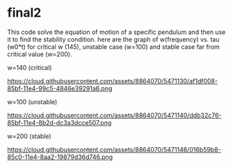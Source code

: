 final2
======
This code solve the equation of motion of a specific pendulum and then use it to find the stability condition.
here are the graph of w(frequency) vs. tau (w0*t) for critical w (145), unstable case (w=100) and stable case far from critical value (w=200).

w=140 (critical)

https://cloud.githubusercontent.com/assets/8864070/5471130/af1df008-85bf-11e4-99c5-4846e39291a6.png

w=100 (unstable)

https://cloud.githubusercontent.com/assets/8864070/5471140/ddb32c76-85bf-11e4-8b2d-dc3a3dcce507.png

w=200 (stable)

https://cloud.githubusercontent.com/assets/8864070/5471146/016b59b8-85c0-11e4-8aa2-19879d36d746.png
